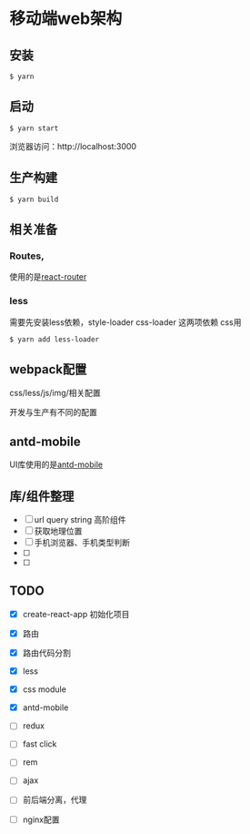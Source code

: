 # 移动端web架构

## 安装
```
$ yarn
```

## 启动
```
$ yarn start
```
浏览器访问：http://localhost:3000

## 生产构建
```
$ yarn build
```

## 相关准备

### Routes,
使用的是[react-router](https://reacttraining.com/react-router/web/guides/philosophy)

### less
需要先安装less依赖，style-loader css-loader 这两项依赖 css用
```
$ yarn add less-loader
```

## webpack配置
css/less/js/img/相关配置

开发与生产有不同的配置

## antd-mobile
UI库使用的是[antd-mobile](https://mobile.ant.design/index-cn)

## 库/组件整理
- [ ] url query string 高阶组件
- [ ] 获取地理位置
- [ ] 手机浏览器、手机类型判断
- [ ]
- [ ]

## TODO
- [x] create-react-app 初始化项目
- [x] 路由
- [x] 路由代码分割
- [x] less
- [x] css module
- [x] antd-mobile
- [ ] redux
- [ ] fast click
- [ ] rem
- [ ] ajax
- [ ] 前后端分离，代理
- [ ] nginx配置

